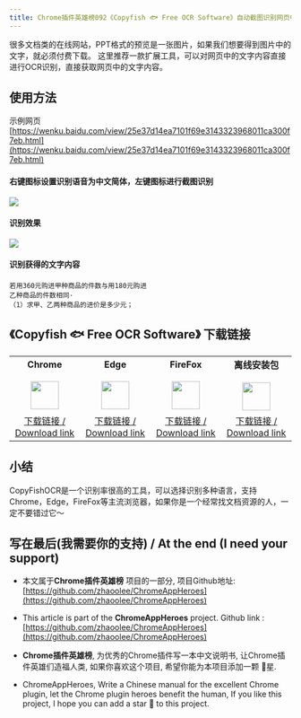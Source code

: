 ```yaml
---
title: Chrome插件英雄榜092《Copyfish 🐟 Free OCR Software》自动截图识别网页中的文字
---
```


很多文档类的在线网站，PPT格式的预览是一张图片，如果我们想要得到图片中的文字，就必须付费下载。
这里推荐一款扩展工具，可以对网页中的文字内容直接进行OCR识别，直接获取网页中的文字内容。


## 使用方法

示例网页[https://wenku.baidu.com/view/25e37d14ea7101f69e3143323968011ca300f7eb.html](https://wenku.baidu.com/view/25e37d14ea7101f69e3143323968011ca300f7eb.html)

#### 右键图标设置识别语音为中文简体，左键图标进行截图识别


![](https://cdn.fangyuanxiaozhan.com/assets/1612750011482denx8SJp.gif)


#### 识别效果

![](https://cdn.fangyuanxiaozhan.com/assets/1612749996092Ks4yXbzE.png)


#### 识别获得的文字内容

```
若用360元购进甲种商品的件数与用180元购进
乙种商品的件数相同·
（1）求甲、乙两种商品的进价是多少元；
```



## 《Copyfish 🐟 Free OCR Software》 下载链接

<table style="table-layout: fixed;">
<tbody>
<tr>
<td><div style="text-align: center;"><div style="font-weight: bold">Chrome</div><br/><div><img  style="width:50px; height:auto;" src="https://www.v2fy.com/asset/0i/ChromeAppHeroes/page/001_markdown_here.assets/chromeappheroes-chrome-icon.png"/></div></div></td>
<td><div style="text-align: center;" ><div style="font-weight: bold">Edge</div><br/><div><img style="width:50px; height:auto;" src="https://www.v2fy.com/asset/0i/ChromeAppHeroes/page/001_markdown_here.assets/chromeappheroes-edge-icon.png"/></div></div></td>
<td><div style="text-align: center;" ><div style="font-weight: bold">FireFox</div><br/><div><img  style="width:50px; height:auto;" src="https://www.v2fy.com/asset/0i/ChromeAppHeroes/page/001_markdown_here.assets/chromeappheroes-firefox-icon.png"/></div></div></td>
<td><div style="text-align: center;" ><div style="font-weight: bold">离线安装包</div><br/><div><img  style="width:50px; height:auto;" src="https://www.v2fy.com/asset/0i/ChromeAppHeroes/page/001_markdown_here.assets/chromeappheroes-github-download.png"/></div></div></td>
</tr>
<tr>
<td>
<div style="text-align: center;">
<a  href="https://chrome.google.com/webstore/detail/copyfish-%F0%9F%90%9F-free-ocr-soft/eenjdnjldapjajjofmldgmkjaienebbj">下载链接 / Download link</a>
</div>
</td>
<td>
<div style="text-align: center;">
<a  href="https://microsoftedge.microsoft.com/addons/detail/copyfish-free-ocr-softw/ankheondabfngkjomknppbpkjcdabdlg?hl=zh-CN">下载链接 / Download link</a>
</div>
</td>
<td>
<div style="text-align: center;">
<a href="https://addons.mozilla.org/zh-CN/firefox/addon/copyfish-ocr-software/?utm_source=addons.mozilla.org&utm_medium=referral&utm_content=search">下载链接 / Download link</a>
</div>
</td>
<td>
<div style="text-align: center;"><a  href="https://cdn.jsdelivr.net/gh/zhaoolee/ChromeAppHeroes/backup/092-copy-fish-ocr.zip">下载链接 / Download link</a></div>
</td>
</tr>
</tbody>
</table>


## 小结

CopyFishOCR是一个识别率很高的工具，可以选择识别多种语言，支持Chrome，Edge，FireFox等主流浏览器，如果你是一个经常找文档资源的人，一定不要错过它～



## 写在最后(我需要你的支持) / At the end (I need your support)

- 本文属于**Chrome插件英雄榜** 项目的一部分, 项目Github地址: [https://github.com/zhaoolee/ChromeAppHeroes](https://github.com/zhaoolee/ChromeAppHeroes)


- This article is part of the **ChromeAppHeroes** project. Github link : [https://github.com/zhaoolee/ChromeAppHeroes](https://github.com/zhaoolee/ChromeAppHeroes) 

- **Chrome插件英雄榜**, 为优秀的Chrome插件写一本中文说明书, 让Chrome插件英雄们造福人类, 如果你喜欢这个项目, 希望你能为本项目添加一颗 🌟星.

- ChromeAppHeroes, Write a Chinese manual for the excellent Chrome plugin, let the Chrome plugin heroes benefit the human, If you like this project, I hope you can add a star 🌟 to this project.

